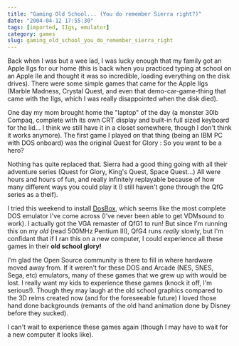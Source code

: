 ```yaml
---
title: "Gaming Old School... (You do remember Sierra right?)"
date: "2004-04-12 17:55:30"
tags: [imported, IIgs, emulator]
category: games
slug: gaming_old_school_you_do_remember_sierra_right
---
```


Back when I was but a wee lad, I was lucky enough that my family got an Apple
IIgs for our home (this is back when you practiced typing at school on an Apple
IIe and thought it was so incredible, loading everything on the disk drives).
There were some simple games that came for the Apple IIgs (Marble Madness,
Crystal Quest, and even that demo-car-game-thing that came with the IIgs, which
I was really disappointed when the disk died).

One day my mom brought home the "laptop" of the day (a monster 30lb Compaq,
complete with its own CRT display and built-in full sized keyboard for the
lid... I think we still have it in a closet somewhere, though I don't think it
works anymore). The first game I played on that thing (being an IBM PC with DOS
onboard) was the original Quest for Glory : So you want to be a hero?

Nothing has quite replaced that. Sierra had a good thing going with all their
adventure series (Quest for Glory, King's Quest, Space Quest...) All were hours
and hours of fun, and really infinitely replayable because of how many different
ways you could play it (I still haven't gone through the QfG series as a theif).

I tried this weekend to install
<a href="http://dosbox.sourceforge.net">DosBox</a>, which seems like the most
complete DOS emulator I've come across (I've never been able to get VDMsound to
work). I actually got the VGA remaster of QfG1 to run! But since I'm running
this on my <em>old</em> (read 500MHz Pentium III), QfG4 runs <em>really</em>
slowly, but I'm confidant that if I ran this on a new computer, I could
experience all these games in their <strong>old school glory!</strong>

I'm glad the Open Source community is there to fill in where hardware moved away
from. If it weren't for these DOS and Arcade (NES, SNES, Sega, etc) emulators,
many of these games that we grew up with would be lost. I really want my kids to
experience these games (knock it off, I'm serious!). Though they may laugh at
the old school graphics compared to the 3D relms created now (and for the
foreseeable future) I loved those hand done backgrounds (remants of the old hand
animation done by Disney before they sucked).

I can't wait to experience these games again (though I may have to wait for a
new computer it looks like).
